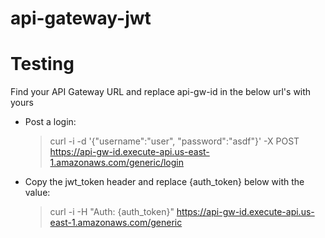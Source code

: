 # api-gateway-jwt

# Testing
Find your API Gateway URL and replace api-gw-id in the below url's with yours
- Post a login: 
    > curl -i -d '{"username":"user", "password":"asdf"}' -X POST https://api-gw-id.execute-api.us-east-1.amazonaws.com/generic/login
- Copy the jwt_token header and replace {auth_token} below with the value:
    > curl -i -H "Auth: {auth_token}" https://api-gw-id.execute-api.us-east-1.amazonaws.com/generic
